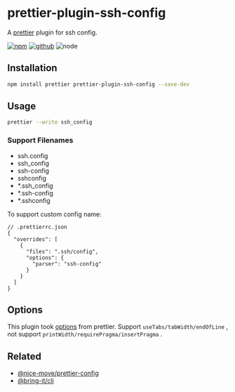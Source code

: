 # prettier-plugin-ssh-config

A [prettier] plugin for ssh config.

[prettier]: https://prettier.io/

[![npm][npm-badge]][npm-url]
[![github][github-badge]][github-url]
![node][node-badge]

[npm-url]: https://www.npmjs.com/package/prettier-plugin-ssh-config
[npm-badge]: https://img.shields.io/npm/v/prettier-plugin-ssh-config.svg?style=flat-square&logo=npm
[github-url]: https://github.com/nice-move/prettier-plugin-ssh-config
[github-badge]: https://img.shields.io/npm/l/prettier-plugin-ssh-config.svg?style=flat-square&colorB=blue&logo=github
[node-badge]: https://img.shields.io/node/v/prettier-plugin-ssh-config.svg?style=flat-square&colorB=green&logo=node.js

## Installation

```sh
npm install prettier prettier-plugin-ssh-config --save-dev
```

## Usage

```sh
prettier --write ssh_config
```

### Support Filenames

- ssh.config
- ssh_config
- ssh-config
- sshconfig
- \*.ssh_config
- \*.ssh-config
- \*.sshconfig

To support custom config name:

```jsonc
// .prettierrc.json
{
  "overrides": [
    {
      "files": ".ssh/config",
      "options": {
        "parser": "ssh-config"
      }
    }
  ]
}
```

## Options

This plugin took [options](https://prettier.io/docs/en/options.html) from prettier. Support `useTabs/tabWidth/endOfLine` , not support `printWidth/requirePragma/insertPragma` .

## Related

- [@nice-move/prettier-config](https://github.com/nice-move/nice-move/tree/master/packages/prettier-config)
- [@bring-it/cli](https://github.com/airkro/bring-it)
